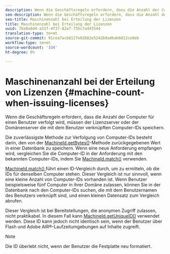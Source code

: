 ```yaml
---
description: Wenn die Geschäftsregeln erfordern, dass die Anzahl der Computer für einen Benutzer verfolgt wird, müssen der Lizenzserver oder der Domänenserver die mit dem Benutzer verknüpften Computer-IDs speichern.
seo-description: Wenn die Geschäftsregeln erfordern, dass die Anzahl der Computer für einen Benutzer verfolgt wird, müssen der Lizenzserver oder der Domänenserver die mit dem Benutzer verknüpften Computer-IDs speichern.
seo-title: Maschinenzahl bei Erteilung der Lizenzen
title: Maschinenzahl bei Erteilung der Lizenzen
uuid: 7ba8a8d4-a31f-4f37-82a7-755cfa443544
translation-type: tm+mt
source-git-commit: 91cea7acb8127e02b82e5242b9ad6ab0d12ce0eb
workflow-type: tm+mt
source-wordcount: '334'
ht-degree: 0%

---
```



# Maschinenanzahl bei der Erteilung von Lizenzen {#machine-count-when-issuing-licenses}

Wenn die Geschäftsregeln erfordern, dass die Anzahl der Computer für einen Benutzer verfolgt wird, müssen der Lizenzserver oder der Domänenserver die mit dem Benutzer verknüpften Computer-IDs speichern.

Die zuverlässigste Methode zur Verfolgung von Computer-IDs besteht darin, den von der [MachineId.getBytes()](https://help.adobe.com/en_US/primetime/api/drm-apis/server/javadocs-flashaccess-pro/com/adobe/flashaccess/sdk/cert/MachineId.html#getBytes())-Methode zurückgegebenen Wert in einer Datenbank zu speichern. Wenn eine neue Anforderung empfangen wird, vergleichen Sie die Computer-ID in der Anforderung mit den bekannten Computer-IDs, indem Sie [MachineId.match()](https://help.adobe.com/en_US/primetime/api/drm-apis/server/javadocs-flashaccess-pro/com/adobe/flashaccess/sdk/cert/MachineId.html#matches(com.adobe.flashaccess.sdk.cert.MachineId)) verwenden.

[MachineId.match() ](https://help.adobe.com/en_US/primetime/api/drm-apis/server/javadocs-flashaccess-pro/com/adobe/flashaccess/sdk/cert/MachineId.html#matches(com.adobe.flashaccess.sdk.cert.MachineId)) führt einen ID-Vergleich durch, um zu ermitteln, ob die IDs für denselben Computer stehen. Dieser Vergleich ist nur sinnvoll, wenn eine kleine Anzahl von Computer-IDs vorhanden ist. Wenn Benutzer beispielsweise fünf Computer in ihrer Domäne zulassen, können Sie in der Datenbank nach den Computer-IDs suchen, die mit dem Benutzernamen des Benutzers verknüpft sind, und einen kleinen Datensatz zum Vergleich abrufen.

Dieser Vergleich ist bei Bereitstellungen, die anonymen Zugriff zulassen, nicht praktikabel. In diesem Fall kann [MachineId.getUniqueID()](https://help.adobe.com/en_US/primetime/api/drm-apis/server/javadocs-flashaccess-pro/com/adobe/flashaccess/sdk/cert/MachineId.html#getUniqueId()) verwendet werden. Diese ID kann jedoch nicht identisch sein, wenn der Benutzer über Flash und Adobe AIR®-Laufzeitumgebungen auf Inhalte zugreift.

>[!NOTE]
>
>Die ID überlebt nicht, wenn der Benutzer die Festplatte neu formatiert.